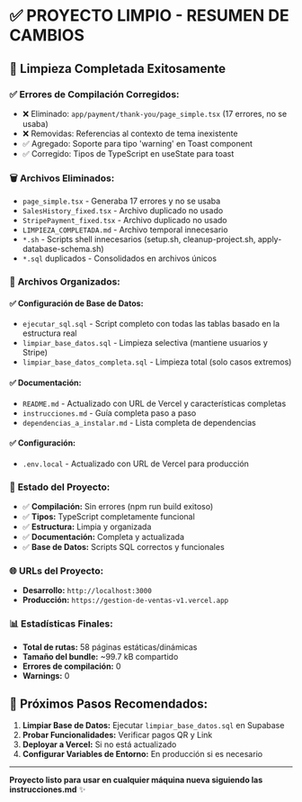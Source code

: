 # ✅ PROYECTO LIMPIO - RESUMEN DE CAMBIOS

## 🧹 Limpieza Completada Exitosamente

### ✅ **Errores de Compilación Corregidos:**
- ❌ Eliminado: `app/payment/thank-you/page_simple.tsx` (17 errores, no se usaba)
- ❌ Removidas: Referencias al contexto de tema inexistente
- ✅ Agregado: Soporte para tipo 'warning' en Toast component
- ✅ Corregido: Tipos de TypeScript en useState para toast

### 🗑️ **Archivos Eliminados:**
- `page_simple.tsx` - Generaba 17 errores y no se usaba
- `SalesHistory_fixed.tsx` - Archivo duplicado no usado
- `StripePayment_fixed.tsx` - Archivo duplicado no usado  
- `LIMPIEZA_COMPLETADA.md` - Archivo temporal innecesario
- `*.sh` - Scripts shell innecesarios (setup.sh, cleanup-project.sh, apply-database-schema.sh)
- `*.sql` duplicados - Consolidados en archivos únicos

### 📝 **Archivos Organizados:**

#### ✅ **Configuración de Base de Datos:**
- `ejecutar_sql.sql` - Script completo con todas las tablas basado en la estructura real
- `limpiar_base_datos.sql` - Limpieza selectiva (mantiene usuarios y Stripe)
- `limpiar_base_datos_completa.sql` - Limpieza total (solo casos extremos)

#### ✅ **Documentación:**
- `README.md` - Actualizado con URL de Vercel y características completas
- `instrucciones.md` - Guía completa paso a paso
- `dependencias_a_instalar.md` - Lista completa de dependencias

#### ✅ **Configuración:**
- `.env.local` - Actualizado con URL de Vercel para producción

### 🚀 **Estado del Proyecto:**
- ✅ **Compilación:** Sin errores (npm run build exitoso)
- ✅ **Tipos:** TypeScript completamente funcional
- ✅ **Estructura:** Limpia y organizada
- ✅ **Documentación:** Completa y actualizada
- ✅ **Base de Datos:** Scripts SQL correctos y funcionales

### 🌐 **URLs del Proyecto:**
- **Desarrollo:** `http://localhost:3000`
- **Producción:** `https://gestion-de-ventas-v1.vercel.app`

### 📊 **Estadísticas Finales:**
- **Total de rutas:** 58 páginas estáticas/dinámicas
- **Tamaño del bundle:** ~99.7 kB compartido
- **Errores de compilación:** 0
- **Warnings:** 0

## 🎯 **Próximos Pasos Recomendados:**

1. **Limpiar Base de Datos:** Ejecutar `limpiar_base_datos.sql` en Supabase
2. **Probar Funcionalidades:** Verificar pagos QR y Link
3. **Deployar a Vercel:** Si no está actualizado
4. **Configurar Variables de Entorno:** En producción si es necesario

---

**Proyecto listo para usar en cualquier máquina nueva siguiendo las instrucciones.md** ✨
